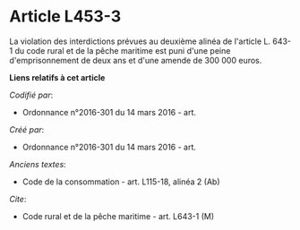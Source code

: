 # Article L453-3

La violation des interdictions prévues au deuxième alinéa de l'article L. 643-1 du code rural et de la pêche maritime est
puni d'une peine d'emprisonnement de deux ans et d'une amende de 300 000 euros.

**Liens relatifs à cet article**

_Codifié par_:

  - Ordonnance n°2016-301 du 14 mars 2016 - art.

_Créé par_:

  - Ordonnance n°2016-301 du 14 mars 2016 - art.

_Anciens textes_:

  - Code de la consommation - art. L115-18, alinéa 2 (Ab)

_Cite_:

  - Code rural et de la pêche maritime - art. L643-1 (M)
